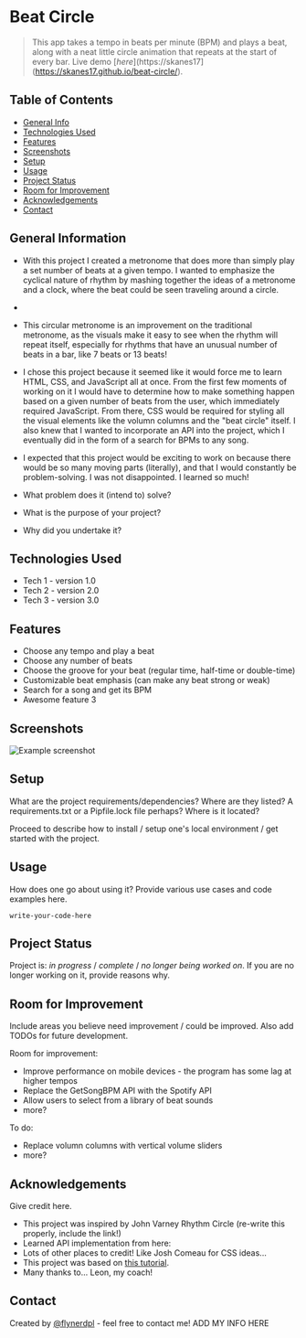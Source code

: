 # Beat Circle
> This app takes a tempo in beats per minute (BPM) and plays a beat, along with a neat little circle animation that repeats at the start of every bar.
> Live demo [_here_](https://skanes17](https://skanes17.github.io/beat-circle/).

## Table of Contents
* [General Info](#general-information)
* [Technologies Used](#technologies-used)
* [Features](#features)
* [Screenshots](#screenshots)
* [Setup](#setup)
* [Usage](#usage)
* [Project Status](#project-status)
* [Room for Improvement](#room-for-improvement)
* [Acknowledgements](#acknowledgements)
* [Contact](#contact)
<!-- * [License](#license) -->


## General Information
- With this project I created a metronome that does more than simply play a set number of beats at a given tempo. I wanted to emphasize the cyclical nature of rhythm by mashing together the ideas of a metronome and a clock, where the beat could be seen traveling around a circle.
- 
- This circular metronome is an improvement on the traditional metronome, as the visuals make it easy to see when the rhythm will repeat itself, especially for rhythms that have an unusual number of beats in a bar, like 7 beats or 13 beats!
- I chose this project because it seemed like it would force me to learn HTML, CSS, and JavaScript all at once. From the first few moments of working on it I would have to determine how to make something happen based on a given number of beats from the user, which immediately required JavaScript. From there, CSS would be required for styling all the visual elements like the volumn columns and the "beat circle" itself. I also knew that I wanted to incorporate an API into the project, which I eventually did in the form of a search for BPMs to any song.
- I expected that this project would be exciting to work on because there would be so many moving parts (literally), and that I would constantly be problem-solving. I was not disappointed. I learned so much!

- What problem does it (intend to) solve?
- What is the purpose of your project?
- Why did you undertake it?


## Technologies Used
- Tech 1 - version 1.0
- Tech 2 - version 2.0
- Tech 3 - version 3.0


## Features
- Choose any tempo and play a beat
- Choose any number of beats
- Choose the groove for your beat (regular time, half-time or double-time)
- Customizable beat emphasis (can make any beat strong or weak)
- Search for a song and get its BPM
- Awesome feature 3


## Screenshots
![Example screenshot](./img/screenshot.png)
<!-- If you have screenshots you'd like to share, include them here. -->


## Setup
What are the project requirements/dependencies? Where are they listed? A requirements.txt or a Pipfile.lock file perhaps? Where is it located?

Proceed to describe how to install / setup one's local environment / get started with the project.


## Usage
How does one go about using it?
Provide various use cases and code examples here.

`write-your-code-here`


## Project Status
Project is: _in progress_ / _complete_ / _no longer being worked on_. If you are no longer working on it, provide reasons why.


## Room for Improvement
Include areas you believe need improvement / could be improved. Also add TODOs for future development.

Room for improvement:
- Improve performance on mobile devices - the program has some lag at higher tempos
- Replace the GetSongBPM API with the Spotify API
- Allow users to select from a library of beat sounds
- more?

To do:
- Replace volumn columns with vertical volume sliders
- more?


## Acknowledgements
Give credit here.
- This project was inspired by John Varney Rhythm Circle (re-write this properly, include the link!)
- Learned API implementation from here:
- Lots of other places to credit! Like Josh Comeau for CSS ideas...
- This project was based on [this tutorial](https://www.example.com).
- Many thanks to... Leon, my coach! 


## Contact
Created by [@flynerdpl](https://www.flynerd.pl/) - feel free to contact me!    ADD MY INFO HERE
